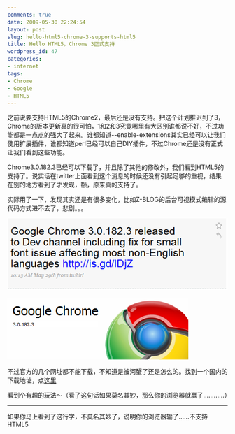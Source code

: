 ```yaml
---
comments: true
date: 2009-05-30 22:24:54
layout: post
slug: hello-html5-chrome-3-supports-html5
title: Hello HTML5，Chrome 3正式支持
wordpress_id: 47
categories:
- internet
tags:
- Chrome
- Google
- HTML5
---
```


之前说要支持HTML5的Chrome2，最后还是没有支持。把这个计划推迟到了3，Chrome的版本更新真的很可怕，1和2和3究竟哪里有大区别谁都说不好，不过功能都是一点点的强大了起来。谁都知道--enable-extensions其实已经可以让我们使用扩展插件，谁都知道perl已经可以自己DIY插件，不过Chrome还是没有正式让我们看到这些功能。




Chrome3.0.182.3已经可以下载了，并且除了其他的修改外，我们看到HTML5的支持了。说实话在twitter上面看到这个消息的时候还没有引起足够的重视，结果在别的地方看到了才发现，额，原来真的支持了。




实际用了一下，发现其实还是有很多变化，比如Z-BLOG的后台可视模式编辑的源代码方式进不去了，悲剧。。。




![](/images/uploads/zb/2009-05-30_chrometwitter.png)




![](/images/uploads/zb/2009-05-30_Chrome3.png)







不过官方的几个网址都不能下载，不知道是被河蟹了还是怎么的。找到一个国内的下载地址，点[这里](http://www.myfiles.com.cn/count/download.aspx?id=14183&url=ftp://file.myfiles.com.cn:22/Net/myfiles_chrome_v301823.zip)




看到个有趣的玩法～（看了这句话如果莫名其妙，那么你的浏览器就赢了…………）




* * *




如果你马上看到了这行字，不莫名其妙了，说明你的浏览器输了……不支持HTML5
